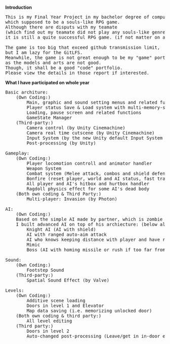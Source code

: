 **Introduction**
<pre>
This is my Final Year Project in my bachelor degree of computer science in CUHK,
which supposed to be a souls-like RPG game.
Although there are disputs with my teamate
(which find out my teamate did not play any souls-like genre xd),
it is still a quite successful RPG game. (if not matter on artistic level)

The game is too big that exceed github transmission limit,
but I am lazy for the GitLFS.
Meanwhile, the game is not great enough to be my "game" portfolio
as the models and arts are not good.
Though, it shall be a good "code" portfolio.
Please view the details in those report if interested.
</pre>

**What I have participated on whole year**
<pre>
Basic architure:
    (Own Coding:)
        Main, graphic and sound setting menus and related functions
        Player status Save & Load system with multi-memory-slots
        Loading, pause screen and related functions
        GameState Manager
    (Third-party:)
        Camera control (by Unity Cinemachine)
        Camera real time cutscene (by Unity Cinemachine)
        Input System (by the new Unity default Input System 1.0.0)
        Post-processing (by Unity)

Gameplay:
    (Own Coding:)
        Player locomotion controll and animator handler
        Weapon System
        Combat system (Melee attack, combos and shield defense)
        Bonfire (reset player, world and AI status, fast travelling, save game)
        All player and AI's hitbox and hurtbox handler
        Ragdoll physics effect for some AI's dead body
    (Both own coding & Third Party:)
        Multi-player: Invasion (by Photon)

AI:
    (Own Coding:)
    Based on the simple AI made by partner, which is zombie like chase and attack
    I built advanced AI on top of his archiecture: (below all know strafing)
        Knight AI (AI with shield)
        AI with ranged auto-aim attack
        AI who knows keeping distance with player and have ranged attack
        Mimic
        Boss (AI with homing missile or rush if too far from player)

Sound:
    (Own Coding:)
        Footstep Sound
    (Third-party:)
        Spatial Sound Effect (by Valve)
    
Levels:
    (Own Coding:)
        Additive scene loading
        Doors in level 1 and Elevator
        Map data saving (i.e. memorizing unlocked door)
    (Both own coding & third party:)
        All level editing
    (Third party:)
        Doors in level 2
        Auto-changed post-processing (Leave/get in in-door environment)

</pre>
